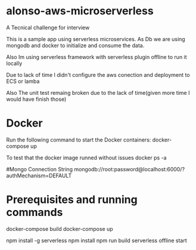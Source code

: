 # alonso-aws-microserverless
A Tecnical challenge for interview

This is a sample app using serverless microservices. As Db we are using mongodb and docker to initialize and consume the data.

Also Im using serverless framework with serverless plugin offline to run it locally

Due to lack of time I didn't configure the aws conection and deployment to ECS or lamba

Also The unit test remaing broken due to the lack of time(given more time I would have finish those)

# Docker
Run the following command to start the Docker containers:
  docker-compose up

To test that the docker image runned without issues
  docker ps -a 

#Mongo Connection String
  mongodb://root:password@localhost:6000/?authMechanism=DEFAULT

# Prerequisites and running commands
 docker-compose build
  docker-compose up

  npm install -g serverless
  npm install
  npm run build
  serverless offline start

